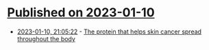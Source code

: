 # [Published on 2023-01-10](index.md)

* [2023-01-10, 21:05:22](https://news.ycombinator.com/item?id=34331479) - [The protein that helps skin cancer spread throughout the body](https://www.qmul.ac.uk/media/news/2022/smd/researchers-identify-protein-that-helps-skin-cancer-spread-throughout-the-body.html)
